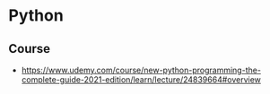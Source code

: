 # Python

## Course
 * https://www.udemy.com/course/new-python-programming-the-complete-guide-2021-edition/learn/lecture/24839664#overview